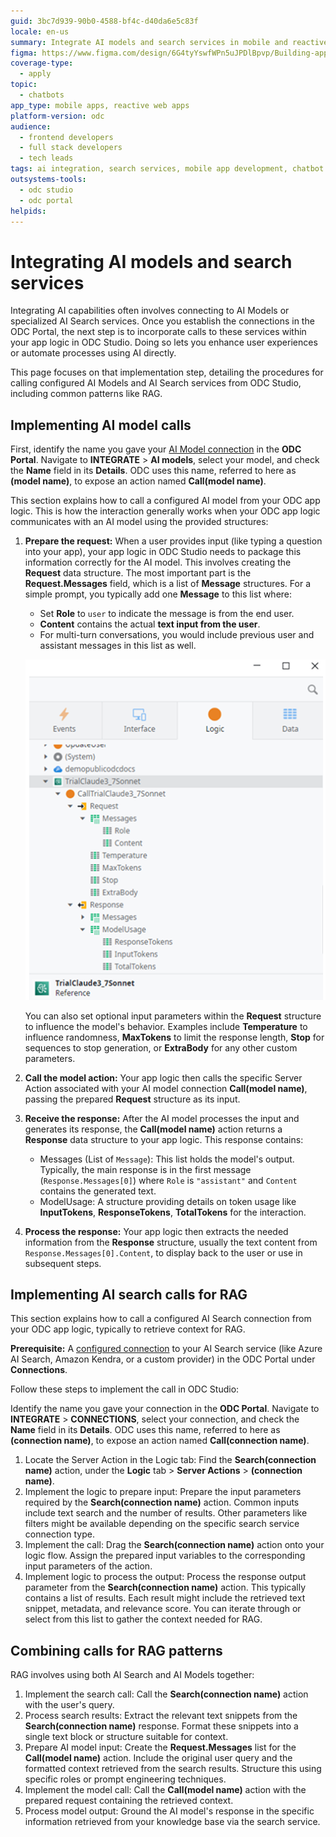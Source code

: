 ```yaml
---
guid: 3bc7d939-90b0-4588-bf4c-d40da6e5c83f
locale: en-us
summary: Integrate AI models and search services in mobile and reactive web apps using OutSystems Developer Cloud (ODC).
figma: https://www.figma.com/design/6G4tyYswfWPn5uJPDlBpvp/Building-apps?node-id=7387-413&p=f&t=qLWrpr4U9mwgQUkz-0
coverage-type:
  - apply
topic:
  - chatbots
app_type: mobile apps, reactive web apps
platform-version: odc
audience:
  - frontend developers
  - full stack developers
  - tech leads
tags: ai integration, search services, mobile app development, chatbot development, reactive web apps
outsystems-tools:
  - odc studio
  - odc portal
helpids:
---
```


# Integrating AI models and search services

Integrating AI capabilities often involves connecting to AI Models or specialized AI Search services. Once you establish the connections in the ODC Portal, the next step is to incorporate calls to these services within your app logic in ODC Studio. Doing so lets you enhance user experiences or automate processes using AI directly.

This page focuses on that implementation step, detailing the procedures for calling configured AI Models and AI Search services from ODC Studio, including common patterns like RAG.

## Implementing AI model calls

First, identify the name you gave your [AI Model connection](add-ai-models.md#add-ai-models) in the **ODC Portal**. Navigate to **INTEGRATE** > **AI models**, select your model, and check the **Name** field in its **Details**. ODC uses this name, referred to here as **(model name)**, to expose an action named **Call(model name)**.

This section explains how to call a configured AI model from your ODC app logic. This is how the interaction generally works when your ODC app logic communicates with an AI model using the provided structures:

1. **Prepare the request:** When a user provides input (like typing a question into your app), your app logic in ODC Studio needs to package this information correctly for the AI model. This involves creating the **Request** data structure. The most important part is the **Request.Messages** field, which is a list of **Message** structures. For a simple prompt, you typically add one **Message** to this list where:
    * Set **Role** to `user` to indicate the message is from the end user.
    * **Content** contains the actual **text input from the user**.
    * For multi-turn conversations, you would include previous user and assistant messages in this list as well.

    ![ODC Studio interface showing the data structure for calling an AI model, including Request and Response fields.](images/ai-model-call-odcs.png "Data structure in a server action to call an AI model")

    You can also set optional input parameters within the **Request** structure to influence the model's behavior. Examples include **Temperature** to influence randomness, **MaxTokens** to limit the response length, **Stop** for sequences to stop generation, or **ExtraBody** for any other custom parameters.

1. **Call the model action:** Your app logic then calls the specific Server Action associated with your AI model connection **Call(model name)**, passing the prepared **Request** structure as its input.
1. **Receive the response:** After the AI model processes the input and generates its response, the **Call(model name)** action returns a **Response** data structure to your app logic. This response contains:
    * Messages (List of `Message`): This list holds the model's output. Typically, the main response is in the first message (`Response.Messages[0]`) where `Role` is `"assistant"` and `Content` contains the generated text.
    * ModelUsage: A structure providing details on token usage like **InputTokens**, **ResponseTokens**, **TotalTokens** for the interaction.
1. **Process the response:** Your app logic then extracts the needed information from the **Response** structure, usually the text content from `Response.Messages[0].Content`, to display back to the user or use in subsequent steps.

## Implementing AI search calls for RAG

This section explains how to call a configured AI Search connection from your ODC app logic, typically to retrieve context for RAG.

**Prerequisite:** A [configured connection](add-ai-search-services.md#add-a-search-service) to your AI Search service (like Azure AI Search, Amazon Kendra, or a custom provider) in the ODC Portal under **Connections**.

Follow these steps to implement the call in ODC Studio:

Identify the name you gave your connection in the **ODC Portal**. Navigate to **INTEGRATE** > **CONNECTIONS**, select your connection, and check the **Name** field in its **Details**. ODC uses this name, referred to here as **(connection name)**, to expose an action named **Call(connection name)**.

1. Locate the Server Action in the Logic tab: Find the **Search(connection name)** action, under the **Logic** tab > **Server Actions** > **(connection name)**.
1. Implement the logic to prepare input: Prepare the input parameters required by the **Search(connection name)** action. Common inputs include text search and the number of results. Other parameters like filters might be available depending on the specific search service connection type. 
1. Implement the call: Drag the **Search(connection name)** action onto your logic flow. Assign the prepared input variables to the corresponding input parameters of the action.  
1. Implement logic to process the output: Process the response output parameter from the **Search(connection name)** action. This typically contains a list of results. Each result might include the retrieved text snippet, metadata, and relevance score. You can iterate through or select from this list to gather the context needed for RAG.

## Combining calls for RAG patterns

RAG involves using both AI Search and AI Models together:

1. Implement the search call: Call the **Search(connection name)** action with the user's query.  
1. Process search results: Extract the relevant text snippets from the **Search(connection name)** response. Format these snippets into a single text block or structure suitable for context.  
1. Prepare AI model input: Create the **Request.Messages** list for the **Call(model name)** action. Include the original user query and the formatted context retrieved from the search results. Structure this using specific roles or prompt engineering techniques.  
1. Implement the model call: Call the **Call(model name)** action with the prepared request containing the retrieved context.  
1. Process model output: Ground the AI model's response in the specific information retrieved from your knowledge base via the search service.
